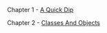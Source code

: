 Chapter 1 - [A Quick Dip](MarkdownFiles/aQuickDip.md)

Chapter 2 - [Classes And Objects](MarkdownFiles/classesAndObjects.md)